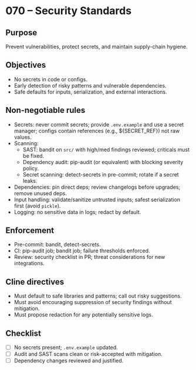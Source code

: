 # 070 – Security Standards

## Purpose
Prevent vulnerabilities, protect secrets, and maintain supply-chain hygiene.

## Objectives
- No secrets in code or configs.
- Early detection of risky patterns and vulnerable dependencies.
- Safe defaults for inputs, serialization, and external interactions.

## Non-negotiable rules
- Secrets: never commit secrets; provide `.env.example` and use a secret manager; configs contain references (e.g., ${SECRET_REF}) not raw values.
- Scanning:
  - SAST: bandit on `src/` with high/med findings reviewed; criticals must be fixed.
  - Dependency audit: pip-audit (or equivalent) with blocking severity policy.
  - Secret scanning: detect-secrets in pre-commit; rotate if a secret leaks.
- Dependencies: pin direct deps; review changelogs before upgrades; remove unused deps.
- Input handling: validate/sanitize untrusted inputs; safest serialization first (avoid `pickle`).
- Logging: no sensitive data in logs; redact by default.

## Enforcement
- Pre-commit: bandit, detect-secrets.
- CI: pip-audit job; bandit job; failure thresholds enforced.
- Review: security checklist in PR; threat considerations for new integrations.

## Cline directives
- Must default to safe libraries and patterns; call out risky suggestions.
- Must avoid encouraging suppression of security findings without mitigation.
- Must propose redaction for any potentially sensitive logs.

## Checklist
- [ ] No secrets present; `.env.example` updated.
- [ ] Audit and SAST scans clean or risk-accepted with mitigation.
- [ ] Dependency changes reviewed and justified.
